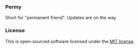 ### Permy
Short for "permanent friend". Updates are on the way

### License
This is open-sourced software licensed under the [MIT license](http://opensource.org/licenses/MIT)
